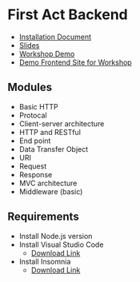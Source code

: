 # First Act Backend

- [Installation Document](https://docs.google.com/document/d/1htJaxYuQslEEKBTPIyq3E6Nwfg-2oFzkoJMkc7iB_UE)
- [Slides](https://docs.google.com/presentation/d/1MVwOdX4DDF9sSsyFkoIGXx_C-dwvIi06bfGACAFVg08)
- [Workshop Demo](https://github.com/thinc-org/first-act-backend-workshop-2022)
- [Demo Frontend Site for Workshop](https://firstact-backend.thinc.in.th)

## Modules

- Basic HTTP
- Protocal
- Client-server architecture
- HTTP and RESTful
- End point
- Data Transfer Object
- URI
- Request
- Response
- MVC architecture
- Middleware (basic)

## Requirements

- Install Node.js version
- Install Visual Studio Code
  - [Download Link](https://code.visualstudio.com/download)
- Install Insomnia
  - [Download Link](https://insomnia.rest/download)
